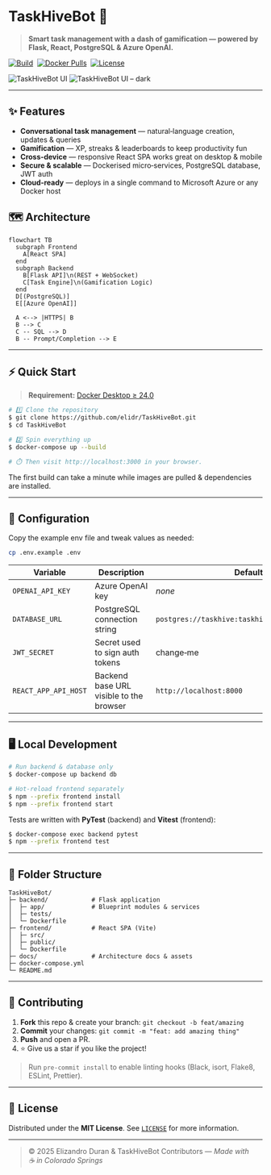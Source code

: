 # TaskHiveBot 🐝

> **Smart task management with a dash of gamification — powered by Flask, React, PostgreSQL & Azure OpenAI.**

[![Build](https://img.shields.io/badge/build-passing-brightgreen.svg)](https://github.com/elidr/TaskHiveBot/actions) 
[![Docker Pulls](https://img.shields.io/docker/pulls/elidr/taskhivebot.svg)](https://hub.docker.com/r/elidr/taskhivebot) 
[![License](https://img.shields.io/badge/license-MIT-blue.svg)](LICENSE)

![TaskHiveBot UI](docs/assets/screenshot-light.png#gh-light-mode-only)
![TaskHiveBot UI – dark](docs/assets/screenshot-dark.png#gh-dark-mode-only)

---

## ✨ Features

- **Conversational task management** — natural‑language creation, updates & queries
- **Gamification** — XP, streaks & leaderboards to keep productivity fun
- **Cross‑device** — responsive React SPA works great on desktop & mobile
- **Secure & scalable** — Dockerised micro‑services, PostgreSQL database, JWT auth
- **Cloud‑ready** — deploys in a single command to Microsoft Azure or any Docker host

## 🗺️ Architecture

```mermaid
flowchart TB
  subgraph Frontend
    A[React SPA]
  end
  subgraph Backend
    B[Flask API]\n(REST + WebSocket)
    C[Task Engine]\n(Gamification Logic)
  end
  D[(PostgreSQL)]
  E[[Azure OpenAI]]

  A <--> |HTTPS| B
  B --> C
  C -- SQL --> D
  B -- Prompt/Completion --> E
```

---

## ⚡ Quick Start

> **Requirement:** [Docker Desktop ≥ 24.0](https://docs.docker.com/desktop/)

```bash
# 1️⃣ Clone the repository
$ git clone https://github.com/elidr/TaskHiveBot.git
$ cd TaskHiveBot

# 2️⃣ Spin everything up
$ docker-compose up --build

# ⏱️ Then visit http://localhost:3000 in your browser.
```

The first build can take a minute while images are pulled & dependencies are installed.

---

## 🔧 Configuration

Copy the example env file and tweak values as needed:

```bash
cp .env.example .env
```

| Variable              | Description                              | Default |
|-----------------------|------------------------------------------|---------|
| `OPENAI_API_KEY`      | Azure OpenAI key                         | *none*  |
| `DATABASE_URL`        | PostgreSQL connection string             | `postgres://taskhive:taskhive@db:5432/taskhive` |
| `JWT_SECRET`          | Secret used to sign auth tokens          | change‑me |
| `REACT_APP_API_HOST`  | Backend base URL visible to the browser  | `http://localhost:8000` |

---

## 🖥️ Local Development

```bash
# Run backend & database only
$ docker-compose up backend db

# Hot‑reload frontend separately
$ npm --prefix frontend install
$ npm --prefix frontend start
```

Tests are written with **PyTest** (backend) and **Vitest** (frontend):

```bash
$ docker-compose exec backend pytest
$ npm --prefix frontend test
```

---

## 📁 Folder Structure

```
TaskHiveBot/
├─ backend/            # Flask application
│  ├─ app/             # Blueprint modules & services
│  ├─ tests/
│  └─ Dockerfile
├─ frontend/           # React SPA (Vite)
│  ├─ src/
│  ├─ public/
│  └─ Dockerfile
├─ docs/               # Architecture docs & assets
├─ docker-compose.yml
└─ README.md
```

---

## 🤝 Contributing

1. **Fork** this repo & create your branch: `git checkout -b feat/amazing`  
2. **Commit** your changes: `git commit -m "feat: add amazing thing"`  
3. **Push** and open a PR.  
4. ⭐ Give us a star if you like the project!

> Run `pre-commit install` to enable linting hooks (Black, isort, Flake8, ESLint, Prettier).

---

## 📜 License

Distributed under the **MIT License**. See [`LICENSE`](LICENSE) for more information.

---

> © 2025 Elizandro Duran & TaskHiveBot Contributors — *Made with ☕ in Colorado Springs*
